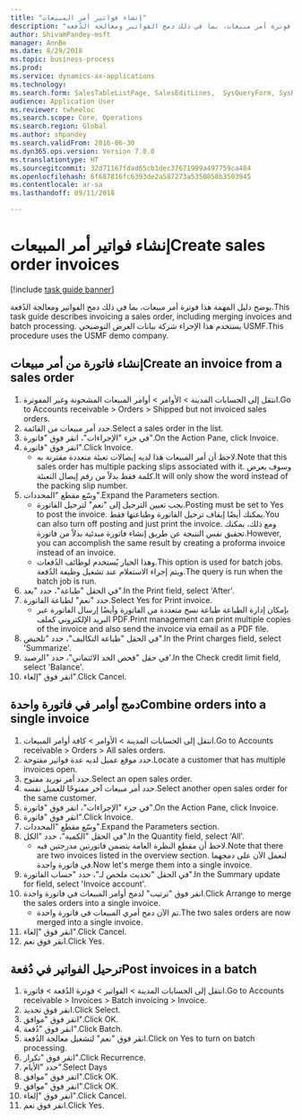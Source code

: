 ```yaml
--- 
title: "إنشاء فواتير أمر المبيعات"
description: "يوضح دليل المهمة هذا فوترة أمر مبيعات، بما في ذلك دمج الفواتير ومعالجة الدُفعة."
author: ShivamPandey-msft
manager: AnnBe
ms.date: 8/29/2018
ms.topic: business-process
ms.prod: 
ms.service: dynamics-ax-applications
ms.technology: 
ms.search.form: SalesTableListPage, SalesEditLines,  SysQueryForm, SysRecurrence
audience: Application User
ms.reviewer: twheeloc
ms.search.scope: Core, Operations
ms.search.region: Global
ms.author: shpandey
ms.search.validFrom: 2016-06-30
ms.dyn365.ops.version: Version 7.0.0
ms.translationtype: HT
ms.sourcegitcommit: 32d71167fdad65cb1dec37671999a497759ca484
ms.openlocfilehash: 6f687816fc6393de2a587273a5350858b3503945
ms.contentlocale: ar-sa
ms.lasthandoff: 09/11/2018

---
```

# <a name="create-sales-order-invoices"></a><span data-ttu-id="733a5-103">إنشاء فواتير أمر المبيعات</span><span class="sxs-lookup"><span data-stu-id="733a5-103">Create sales order invoices</span></span>

[!include [task guide banner](../../includes/task-guide-banner.md)]

<span data-ttu-id="733a5-104">يوضح دليل المهمة هذا فوترة أمر مبيعات، بما في ذلك دمج الفواتير ومعالجة الدُفعة.</span><span class="sxs-lookup"><span data-stu-id="733a5-104">This task guide describes invoicing a sales order, including merging invoices and batch processing.</span></span> <span data-ttu-id="733a5-105">يستخدم هذا الإجراء شركة بيانات العرض التوضيحي USMF.</span><span class="sxs-lookup"><span data-stu-id="733a5-105">This procedure uses the USMF demo company.</span></span>


## <a name="create-an-invoice-from-a-sales-order"></a><span data-ttu-id="733a5-106">إنشاء فاتورة من أمر مبيعات</span><span class="sxs-lookup"><span data-stu-id="733a5-106">Create an invoice from a sales order</span></span>
1. <span data-ttu-id="733a5-107">انتقل إلى الحسابات المدينة > الأوامر‬ > أوامر المبيعات المشحونة وغير المفوترة‬.</span><span class="sxs-lookup"><span data-stu-id="733a5-107">Go to Accounts receivable > Orders > Shipped but not invoiced sales orders.</span></span>
2. <span data-ttu-id="733a5-108">حدد أمر مبيعات من القائمة.</span><span class="sxs-lookup"><span data-stu-id="733a5-108">Select a sales order in the list.</span></span> 
3. <span data-ttu-id="733a5-109">في جزء "الإجراءات"، انقر فوق "فاتورة".</span><span class="sxs-lookup"><span data-stu-id="733a5-109">On the Action Pane, click Invoice.</span></span>
4. <span data-ttu-id="733a5-110">انقر فوق "فاتورة".</span><span class="sxs-lookup"><span data-stu-id="733a5-110">Click Invoice.</span></span>
    * <span data-ttu-id="733a5-111">لاحظ أن أمر المبيعات هذا لديه إيصالات تعبئة متعددة مقترنة به.</span><span class="sxs-lookup"><span data-stu-id="733a5-111">Note that this sales order has multiple packing slips associated with it.</span></span> <span data-ttu-id="733a5-112">وسوف يعرض كلمة <multiple> فقط بدلاً من رقم إيصال التعبئة.</span><span class="sxs-lookup"><span data-stu-id="733a5-112">It will only show the word <multiple> instead of the packing slip number.</span></span>  
5. <span data-ttu-id="733a5-113">وسّع مقطع "المحددات".</span><span class="sxs-lookup"><span data-stu-id="733a5-113">Expand the Parameters section.</span></span>
    * <span data-ttu-id="733a5-114">يجب تعيين الترحيل إلى "نعم" لترحيل الفاتورة.</span><span class="sxs-lookup"><span data-stu-id="733a5-114">Posting must be set to Yes to post the invoice.</span></span> <span data-ttu-id="733a5-115">يمكنك أيضًا إيقاف ترحيل الفاتورة وطباعتها فقط.</span><span class="sxs-lookup"><span data-stu-id="733a5-115">You can also turn off posting and just print the invoice.</span></span> <span data-ttu-id="733a5-116">ومع ذلك، يمكنك تحقيق نفس النتيجة عن طريق إنشاء فاتورة مبدئية بدلاً من فاتورة.</span><span class="sxs-lookup"><span data-stu-id="733a5-116">However, you can accomplish the same result by creating a proforma invoice instead of an invoice.</span></span>  
    * <span data-ttu-id="733a5-117">وهذا الخيار يُستخدم لوظائف الدُفعات.</span><span class="sxs-lookup"><span data-stu-id="733a5-117">This option is used for batch jobs.</span></span> <span data-ttu-id="733a5-118">ويتم إجراء الاستعلام عند تشغيل وظيفة الدُفعة.</span><span class="sxs-lookup"><span data-stu-id="733a5-118">The query is run when the batch job is run.</span></span>    
6. <span data-ttu-id="733a5-119">في الحقل "طباعة"، حدد "بعد".</span><span class="sxs-lookup"><span data-stu-id="733a5-119">In the Print field, select 'After'.</span></span>
7. <span data-ttu-id="733a5-120">حدد "نعم" لطباعة الفاتورة.</span><span class="sxs-lookup"><span data-stu-id="733a5-120">Select Yes for Print invoice.</span></span>
    * <span data-ttu-id="733a5-121">بإمكان إدارة الطباعة‬ طباعة نسخ متعددة من الفاتورة وأيضًا إرسال الفاتورة عبر البريد الإلكتروني كملف PDF.</span><span class="sxs-lookup"><span data-stu-id="733a5-121">Print management can print  multiple copies of the invoice and also send the invoice via email as a PDF file.</span></span>  
8. <span data-ttu-id="733a5-122">في الحقل "طباعة التكاليف‬"، حدد "تلخيص‬".</span><span class="sxs-lookup"><span data-stu-id="733a5-122">In the Print charges field, select 'Summarize'.</span></span>
9. <span data-ttu-id="733a5-123">في حقل "فحص الحد الائتماني‬"، حدد "الرصيد'.</span><span class="sxs-lookup"><span data-stu-id="733a5-123">In the Check credit limit field, select 'Balance'.</span></span>
10. <span data-ttu-id="733a5-124">انقر فوق "إلغاء".</span><span class="sxs-lookup"><span data-stu-id="733a5-124">Click Cancel.</span></span>

## <a name="combine-orders-into-a-single-invoice"></a><span data-ttu-id="733a5-125">دمج أوامر في فاتورة واحدة</span><span class="sxs-lookup"><span data-stu-id="733a5-125">Combine orders into a single invoice</span></span>
1. <span data-ttu-id="733a5-126">انتقل إلى الحسابات المدينة > الأوامر > كافة أوامر المبيعات.</span><span class="sxs-lookup"><span data-stu-id="733a5-126">Go to Accounts receivable > Orders > All sales orders.</span></span>
2. <span data-ttu-id="733a5-127">حدد موقع عميل لديه عدة فواتير مفتوحة.</span><span class="sxs-lookup"><span data-stu-id="733a5-127">Locate a customer that has multiple invoices open.</span></span>
3. <span data-ttu-id="733a5-128">حدد أمر توريد مفتوح.</span><span class="sxs-lookup"><span data-stu-id="733a5-128">Select an open sales order.</span></span>
4. <span data-ttu-id="733a5-129">حدد أمر مبيعات آخر مفتوحًا للعميل نفسه.</span><span class="sxs-lookup"><span data-stu-id="733a5-129">Select another open sales order for the same customer.</span></span>
5. <span data-ttu-id="733a5-130">في جزء "الإجراءات"، انقر فوق "فاتورة".</span><span class="sxs-lookup"><span data-stu-id="733a5-130">On the Action Pane, click Invoice.</span></span>
6. <span data-ttu-id="733a5-131">انقر فوق "فاتورة".</span><span class="sxs-lookup"><span data-stu-id="733a5-131">Click Invoice.</span></span>
7. <span data-ttu-id="733a5-132">وسّع مقطع "المحددات".</span><span class="sxs-lookup"><span data-stu-id="733a5-132">Expand the Parameters section.</span></span>
8. <span data-ttu-id="733a5-133">في الحقل "الكمية"، حدد "الكل".</span><span class="sxs-lookup"><span data-stu-id="733a5-133">In the Quantity field, select 'All'.</span></span>
    * <span data-ttu-id="733a5-134">لاحظ أن مقطع النظرة العامة يتضمن فاتورتين مدرجتين فيه.</span><span class="sxs-lookup"><span data-stu-id="733a5-134">Note that there are two invoices listed in the overview section.</span></span> <span data-ttu-id="733a5-135">لنعمل الآن على دمجهما في فاتورة واحدة.</span><span class="sxs-lookup"><span data-stu-id="733a5-135">Now let's merge them into a single invoice.</span></span>  
9. <span data-ttu-id="733a5-136">في الحقل "تحديث ملخص لـ‬"، حدد "حساب الفاتورة".</span><span class="sxs-lookup"><span data-stu-id="733a5-136">In the Summary update for field, select 'Invoice account'.</span></span>
10. <span data-ttu-id="733a5-137">انقر فوق "ترتيب" لدمج أوامر المبيعات في فاتورة واحدة.</span><span class="sxs-lookup"><span data-stu-id="733a5-137">Click Arrange to merge the sales orders into a single invoice.</span></span>
    * <span data-ttu-id="733a5-138">تم الآن دمج أمري المبيعات في فاتورة واحدة.</span><span class="sxs-lookup"><span data-stu-id="733a5-138">The two sales orders are now merged into a single invoice.</span></span>   
11. <span data-ttu-id="733a5-139">انقر فوق "إلغاء".</span><span class="sxs-lookup"><span data-stu-id="733a5-139">Click Cancel.</span></span>
12. <span data-ttu-id="733a5-140">انقر فوق نعم.</span><span class="sxs-lookup"><span data-stu-id="733a5-140">Click Yes.</span></span>

## <a name="post-invoices-in-a-batch"></a><span data-ttu-id="733a5-141">ترحيل الفواتير في دُفعة</span><span class="sxs-lookup"><span data-stu-id="733a5-141">Post invoices in a batch</span></span>
1. <span data-ttu-id="733a5-142">انتقل إلى الحسابات المدينة > الفواتير > فوترة الدُفعة‬ > فاتورة.</span><span class="sxs-lookup"><span data-stu-id="733a5-142">Go to Accounts receivable > Invoices > Batch invoicing > Invoice.</span></span>
2. <span data-ttu-id="733a5-143">انقر فوق تحديد.</span><span class="sxs-lookup"><span data-stu-id="733a5-143">Click Select.</span></span>
3. <span data-ttu-id="733a5-144">انقر فوق "موافق".</span><span class="sxs-lookup"><span data-stu-id="733a5-144">Click OK.</span></span>
4. <span data-ttu-id="733a5-145">انقر فوق "دُفعة".</span><span class="sxs-lookup"><span data-stu-id="733a5-145">Click Batch.</span></span>
5. <span data-ttu-id="733a5-146">انقر فوق "نعم" لتشغيل معالجة الدُفعة.</span><span class="sxs-lookup"><span data-stu-id="733a5-146">Click on Yes to turn on batch processing.</span></span>
6. <span data-ttu-id="733a5-147">انقر فوق "تكرار".</span><span class="sxs-lookup"><span data-stu-id="733a5-147">Click Recurrence.</span></span>
7. <span data-ttu-id="733a5-148">حدد "الأيام‬".</span><span class="sxs-lookup"><span data-stu-id="733a5-148">Select Days</span></span>
8. <span data-ttu-id="733a5-149">انقر فوق "موافق".</span><span class="sxs-lookup"><span data-stu-id="733a5-149">Click OK.</span></span>
9. <span data-ttu-id="733a5-150">انقر فوق "موافق".</span><span class="sxs-lookup"><span data-stu-id="733a5-150">Click OK.</span></span>
10. <span data-ttu-id="733a5-151">انقر فوق "إلغاء".</span><span class="sxs-lookup"><span data-stu-id="733a5-151">Click Cancel.</span></span>
11. <span data-ttu-id="733a5-152">انقر فوق نعم.</span><span class="sxs-lookup"><span data-stu-id="733a5-152">Click Yes.</span></span>


